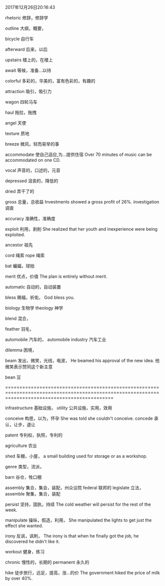 2017年12月26日20:16:43


rhetoric							修辞，修辞学

outline								大纲，概要，

bicycle								自行车

afterward							后来，以后


upstairs							楼上的，在楼上

await								等候，准备...以待



colorful							多彩的，华美的，富有色彩的，有趣的


attraction							吸引，吸引力

wagon								四轮马车

haul								拖拉，拖拽

angel								天使

texture								质地

breeze								微风，轻而易举的事


accommodate							使自己适应,为...提供住宿
Over 70 minutes of music can be accommodated on one CD.

vocal								声音的，口述的，元音

depressed							沮丧的，降低的

dried								弄干了的

gross								总量，总收益
Investments showed a gross profit of 26%.
investigation						调查

accuracy							准确性，准确度

exploit								利用，剥削
She realized that her youth and inexperience were being exploited.

ancestor							祖先

cord								绳索
rope								绳索

bat 								蝙蝠，球拍

merit								优点，价值
The plan is entirely without merit.

automatic							自动的，自动装置

bless								赐福，祈佑，
God bless you.

biology								生物学
theology							神学

blend								混合，

feather								羽毛，

automobile							汽车的，
automobile industry					汽车工业

dilemma								困境，

beam								发出，微笑，光线，电波，
He beamed his approval of the new idea.
他微笑表示赞同这个新主意

bean 								豆



==================================================================================================================================================

infrastructure						基础设施，
utility								公共设施，实用，效用


conceive							构思，以为，怀孕
She was told she couldn't conceive.
concede								承认，让步，退让

patent								专利权，执照，专利的

agriculture							农业


shed								车棚，小屋，
a small building used for storage or as a workshop.


genre								类型，流派，

barn								谷仓，牲口棚


assembly							集合，集会，装配，州众议院
federal								联邦的
legislate							立法，
assemble							聚集，集合，装配


persist								坚持，固执，持续
The cold weather will persist for the rest of the week.

manipulate							操纵，假造，利用，
She manipulated the lights to get just the effect she wanted.

irony								反讽，讽刺，
The irony is that when he finally got the job, he discovered he didn't like it.

workout								健身，练习

chronic								慢性的，长期的
permanent							永久的


hike								徒步旅行，远足，提高，涨...的价
The government hiked the price of milk by over 40%.









































